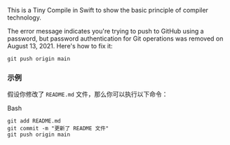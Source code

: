 This is a Tiny Compile in Swift to show the basic principle of compiler technology.



The error message indicates you're trying to push to GitHub using a password, but password authentication for Git operations was removed on August 13, 2021. Here's how to fix it:

```
git push origin main
```

### 示例

假设你修改了 `README.md` 文件，那么你可以执行以下命令：

Bash

```
git add README.md
git commit -m "更新了 README 文件"
git push origin main
```

